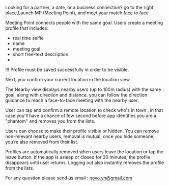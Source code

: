 Looking for a partner, a date, or a business connection? go to the right place,Launch MP (Meeting Point), and meet your match face to face


Meeting Point connects people with the same goal.
Users create a meeting profile that includes:
- real time selfie
- name
- meeting goal 
- short free-text description.
- 
!!! Profile must be saved successfully in order to be visible.

Next, you confirm your current location in the location view.

The Nearby view displays nearby users (up to 100m radius) with the same goal, along with direction and distance. you can follow the direction guidance to reach a face-to-face meeting with the nearby user.

User can tap and confirm a remote location to check who's in town , in that case you'll have a chance of few second before app identifies you are a "phantom" and removes you from the lists.

Users can choose to make their profile visible or hidden.
You can remove non-relevant nearby users, removal is mutual, once you hide someone, you’re also removed from their list.

Profiles are automatically removed when users leave the location or tap the leave button.
If the app is asleep or closed for 30 minutes, the profile disappears until user returns.
Logging out also instantly removes the profile from the lists.


For any question please send us email : novo.yn@gmail.com 




